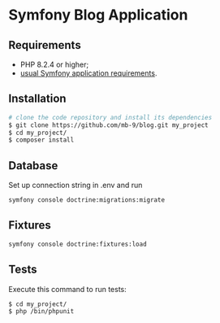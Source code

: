 Symfony Blog Application
========================

Requirements
------------

  * PHP 8.2.4 or higher;
  * [usual Symfony application requirements][1].

Installation
------------

```bash
# clone the code repository and install its dependencies
$ git clone https://github.com/mb-9/blog.git my_project
$ cd my_project/
$ composer install
```

Database
--------

Set up connection string in .env and run 

```bash
symfony console doctrine:migrations:migrate
```


Fixtures
-----

```bash
symfony console doctrine:fixtures:load 
```


Tests
-----

Execute this command to run tests:

```bash
$ cd my_project/
$ php /bin/phpunit
```

[1]: https://symfony.com/doc/current/setup.html#technical-requirements
